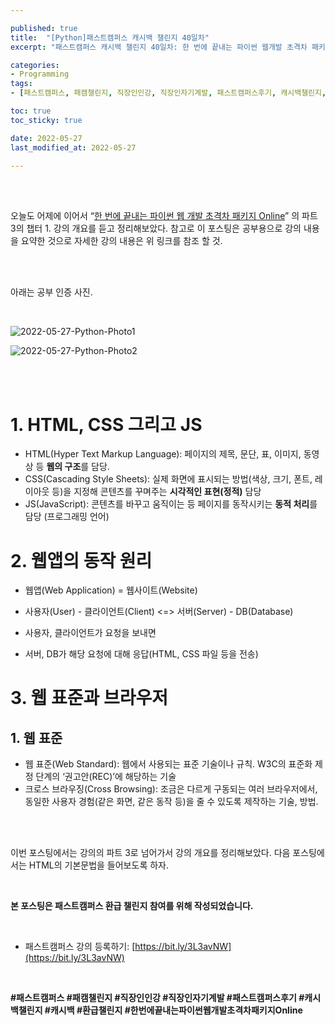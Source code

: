 ```yaml
---

published: true
title:  "[Python]패스트캠퍼스 캐시백 챌린지 40일차"
excerpt: "패스트캠퍼스 캐시백 챌린지 40일차: 한 번에 끝내는 파이썬 웹개발 초격차 패키지 Online"

categories:
- Programming
tags:
- [패스트캠퍼스, 패캠챌린지, 직장인인강, 직장인자기계발, 패스트캠퍼스후기, 캐시백챌린지, 캐시백, 환급챌린지, 한번에끝내는파이썬웹개발초격차패키지Online]

toc: true
toc_sticky: true

date: 2022-05-27
last_modified_at: 2022-05-27

---
```

<br/><br/>

오늘도 어제에 이어서 “[한 번에 끝내는 파이썬 웹 개발 초격차 패키지 Online](https://fastcampus.co.kr/dev_online_pyweb)” 의 파트 3의 챕터 1. 강의 개요를 듣고 정리해보았다. 참고로 이 포스팅은 공부용으로 강의 내용을 요약한 것으로 자세한 강의 내용은 위 링크를 참조 할 것.

<br/><br/>

아래는 공부 인증 사진. 

<br/>

![2022-05-27-Python-Photo1](/assets/images)

![2022-05-27-Python-Photo2](/assets/images/)

<br/><br/>

# 1. HTML, CSS 그리고 JS

- HTML(Hyper Text Markup Language): 페이지의 제목, 문단, 표, 이미지, 동영상 등 **웹의 구조**를 담당.
- CSS(Cascading Style Sheets): 실제 화면에 표시되는 방법(색상, 크기, 폰트, 레이아웃 등)을 지정해 콘텐츠를 꾸며주는 **시각적인 표현(정적)** 담당
- JS(JavaScript): 콘텐츠를 바꾸고 움직이는 등 페이지를 동작시키는 **동적 처리**를 담당 (프로그래밍 언어)

# 2. 웹앱의 동작 원리

- 웹앱(Web Application) = 웹사이트(Website)
- 사용자(User) - 클라이언트(Client) <=> 서버(Server) - DB(Database)

- 사용자, 클라이언트가 요청을 보내면
- 서버, DB가 해당 요청에 대해 응답(HTML, CSS 파일 등을 전송)

# 3. 웹 표준과 브라우저

## 1. 웹 표준

- 웹 표준(Web Standard): 웹에서 사용되는 표준 기술이나 규칙. W3C의 표준화 제정 단계의 ‘권고안(REC)’에 해당하는 기술
- 크로스 브라우징(Cross Browsing): 조금은 다르게 구동되는 여러 브라우저에서, 동일한 사용자 경험(같은 화면, 같은 동작 등)을 줄 수 있도록 제작하는 기술, 방법.

<br/><br/>

이번 포스팅에서는 강의의 파트 3로 넘어가서 강의 개요를 정리해보았다. 다음 포스팅에서는 HTML의 기본문법을 들어보도록 하자.

<br/>

**본 포스팅은 패스트캠퍼스 환급 챌린지 참여를 위해 작성되었습니다.**

<br/>

- 패스트캠퍼스 강의 등록하기: [https://bit.ly/3L3avNW](https://bit.ly/3L3avNW)

<br/>

**#패스트캠퍼스 #패캠챌린지 #직장인인강 #직장인자기계발 #패스트캠퍼스후기 #캐시백챌린지 #캐시백 #환급챌린지 #한번에끝내는파이썬웹개발초격차패키지Online**